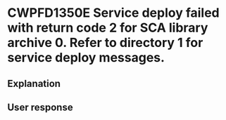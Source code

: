 # CWPFD1350E Service deploy failed with return code 2 for SCA library archive 0. Refer to directory 1 for service deploy messages.

## Explanation

## User response